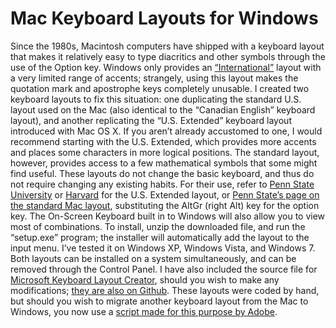 Mac Keyboard Layouts for Windows
================================

Since the 1980s, Macintosh computers have shipped with a keyboard layout that makes it relatively easy to type diacritics and other symbols through the use of the Option key. Windows only provides an [“International”](http://tlt.its.psu.edu/suggestions/international/accents/codeint.html) layout with a very limited range of accents; strangely, using this layout makes the quotation mark and apostrophe keys completely unusable. I created two keyboard layouts to fix this situation: one duplicating the standard U.S. layout used on the Mac (also identical to the “Canadian English” keyboard layout), and another replicating the “U.S. Extended” keyboard layout introduced with Mac OS X. If you aren’t already accustomed to one, I would recommend starting with the U.S. Extended, which provides more accents and places some characters in more logical positions. The standard layout, however, provides access to a few mathematical symbols that some might find useful.
These layouts do not change the basic keyboard, and thus do not require changing any existing habits. For their use, refer to [Penn State University](http://tlt.its.psu.edu/suggestions/international/accents/codemacext.html) or [Harvard](http://isites.harvard.edu/fs/docs/icb.topic537340.files/USExtended.pdf) for the U.S. Extended layout, or [Penn State’s page on the standard Mac layout](http://tlt.its.psu.edu/suggestions/international/accents/codemac.html), substituting the AltGr (right Alt) key for the option key. The On-Screen Keyboard built in to Windows will also allow you to view most of combinations.
To install, unzip the downloaded file, and run the “setup.exe” program; the installer will automatically add the layout to the input menu. I’ve tested it on Windows XP, Windows Vista, and Windows 7. Both layouts can be installed on a system simultaneously, and can be removed through the Control Panel.
I have also included the source file for [Microsoft Keyboard Layout Creator](http://msdn.microsoft.com/en-us/goglobal/bb964665), should you wish to make any modifications; [they are also on Github](https://github.com/adunning/Mac-Keyboard-Layouts-for-Windows). These layouts were coded by hand, but should you wish to migrate another keyboard layout from the Mac to Windows, you now use a [script made for this purpose by Adobe](http://blogs.adobe.com/typblography/2012/03/on-keyboard-layouts.html).
